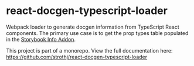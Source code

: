 # react-docgen-typescript-loader

Webpack loader to generate docgen information from TypeScript React components. The primary use case is to get the prop types table populated in the [Storybook Info Addon](https://github.com/storybooks/storybook/tree/master/addons/info).

This project is part of a monorepo. View the full documentation here:
https://github.com/strothj/react-docgen-typescript-loader

